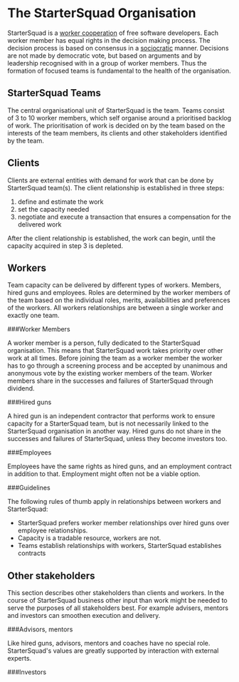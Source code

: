 The StarterSquad Organisation
===============

StarterSquad is a [worker cooperation](http://en.wikipedia.org/wiki/Worker_cooperative) of free software developers.
Each worker member has equal rights in the decision making process. The decision process is based on consensus in a
[sociocratic](http://www.sociocracy.info/) manner. Decisions are not made by democratic vote, but based on arguments
and by leadership recognised with in a group of worker members. Thus the formation of focused teams is fundamental to
the health of the organisation.

StarterSquad Teams
----------------
The central organisational unit of StarterSquad is the team. Teams consist of 3 to 10 worker members, which self
organise around a prioritised backlog of work. The prioritisation of work is decided on by the team based on the
interests of the team members, its clients and other stakeholders identified by the team.

Clients
---------
Clients are external entities with demand for work that can be done by StarterSquad team(s). The client relationship is
established in three steps:

1. define and estimate the work
2. set the capacity needed
3. negotiate and execute a transaction that ensures a compensation for the delivered work

After the client relationship is established, the work can begin, until the capacity acquired in step 3 is depleted.

Workers
-----------

Team capacity can be delivered by different types of workers. Members, hired guns and employees. Roles are determined
by the worker members of the team based on the individual roles, merits, availabilities and preferences of the workers.
All workers relationships are between a single worker and exactly one team.

###Worker Members

A worker member is a person, fully dedicated to the StarterSquad organisation. This means that StarterSquad work takes
priority over other work at all times. Before joining the team as a worker member the worker has to go through a screening
process and be accepted by unanimous and anonymous vote by the existing worker members of the team. Worker members
share in the successes and failures of StarterSquad through dividend.

###Hired guns

A hired gun is an independent contractor that performs work to ensure capacity for a StarterSquad team, but is not
necessarily linked to the StarterSquad organisation in another way. Hired guns do not share in the successes and failures
of StarterSquad, unless they become investors too.

###Employees

Employees have the same rights as hired guns, and an employment contract in addition to that. Employment might often not
be a viable option.

###Guidelines

The following rules of thumb apply in relationships between workers and StarterSquad:

- StarterSquad prefers worker member relationships over hired guns over employee relationships.
- Capacity is a tradable resource, workers are not.
- Teams establish relationships with workers, StarterSquad establishes contracts

Other stakeholders
---------

This section describes other stakeholders than clients and workers. In the course of StarterSquad business other input
than work might be needed to serve the purposes of all stakeholders best. For example advisers, mentors and investors
can smoothen execution and delivery.

###Advisors, mentors

Like hired guns, advisors, mentors and coaches have no special role. StarterSquad's values are greatly supported by
interaction with external experts.

###Investors

